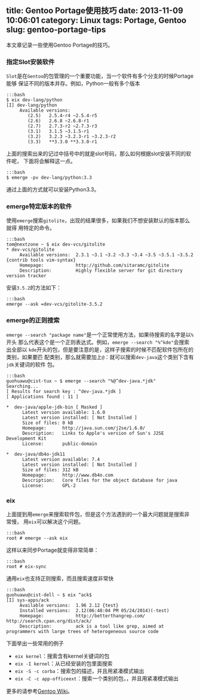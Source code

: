 title: Gentoo Portage使用技巧
date: 2013-11-09 10:06:01
category: Linux
tags: Portage, Gentoo
slug: gentoo-portage-tips
---

本文章记录一些使用Gentoo Portage的技巧。
### 指定Slot安装软件
`Slot`是在`Gentoo`的包管理的一个重要功能，当一个软件有多个分支的时候Portage能够
保证不同的版本并存。例如，Python一般有多个版本

	:::bash
	$ eix dev-lang/python
	[I] dev-lang/python
		 Available versions:  
			(2.5)   2.5.4-r4 ~2.5.4-r5
			(2.6)   2.6.8 ~2.6.8-r1
			(2.7)   2.7.3-r2 ~2.7.3-r3
			(3.1)   3.1.5 ~3.1.5-r1
			(3.2)   3.2.3 ~3.2.3-r1 ~3.2.3-r2
			(3.3)   **3.3.0 **3.3.0-r1

上面的搜索出来的记过中括号中的就是slot号码，那么如何根据slot安装不同的软件呢，
下面将会解释这一点。

	:::bash
	$ emerge -pv dev-lang/python:3.3

通过上面的方式就可以安装Python3.3。

### emerge特定版本的软件
使用`emerge`搜索`gitolite`，出现的结果很多，如果我们不想安装默认的版本那么就得
用特定的命令。

	:::bash
	tom@nextzone ~ $ eix dev-vcs/gitolite
	* dev-vcs/gitolite
		 Available versions:  2.3.1 ~3.1 ~3.2 ~3.3 ~3.4 ~3.5 ~3.5.1 ~3.5.2 {contrib tools vim-syntax}
		 Homepage:            http://github.com/sitaramc/gitolite
		 Description:         Highly flexible server for git directory version tracker
安装`3.5.2`的方法如下：

	:::bash
	emerge --ask =dev-vcs/gitolite-3.5.2

### emerge的正则搜索
`emerge --search "package name"`是一个正常使用方法，如果待搜索的名字是以`%`开头
那么代表这个是一个正则表达式。例如，`emerge --search "%^kde"`会搜索出全部以
`kde`开头的包，但是要注意的是，这样子搜索的时候不匹配软件包所在的类别，如果要匹
配类别，那么就需要加上`@`：就可以搜索`dev-java`这个类别下含有`jdk`关键词的软件
包。

	:::bash
	guohuawu@cist-tux ~ $ emerge --search "%@^dev-java.*jdk"
	Searching...    
	[ Results for search key : ^dev-java.*jdk ]
	[ Applications found : 11 ]

	*  dev-java/apple-jdk-bin [ Masked ]
		  Latest version available: 1.6.0
		  Latest version installed: [ Not Installed ]
		  Size of files: 0 kB
		  Homepage:      http://java.sun.com/j2se/1.6.0/
		  Description:   Links to Apple's version of Sun's J2SE Development Kit
		  License:       public-domain

	*  dev-java/db4o-jdk11
		  Latest version available: 7.4
		  Latest version installed: [ Not Installed ]
		  Size of files: 312 kB
		  Homepage:      http://www.db4o.com
		  Description:   Core files for the object database for java
		  License:       GPL-2

### eix
上面提到用`emerge`来搜索软件包，但是这个方法遇到的一个最大问题就是搜索非常慢，
用`eix`可以解决这个问题。

	:::bash
	root # emerge --ask eix
这样以来同步Portage就变得非常简单：

	:::bash
	root # eix-sync
通用`eix`也支持正则搜索，而且搜索速度非常快

	:::bash
	guohuawu@cist-dell ~ $ eix ^ack$
	[I] sys-apps/ack
		 Available versions:  1.96 2.12 {test}
		 Installed versions:  2.12(06:48:04 PM 05/24/2014)(-test)
		 Homepage:            http://betterthangrep.com/ http://search.cpan.org/dist/ack/
		 Description:         ack is a tool like grep, aimed at programmers with large trees of heterogeneous source code
下面举出一些常用的例子

* `eix kernel`：搜索含有kernel关键词的包
* `eix -I kernel`：从已经安装的包里面搜索
* `eix -S -c corba`：搜索包的描述，并且用紧凑模式输出
* `eix -C -c app-officeext`：搜索一个类别的包，，并且用紧凑模式输出

更多的请参考[Gentoo Wiki](http://wiki.gentoo.org/wiki/Eix)。
